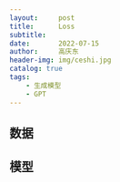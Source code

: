 ```yaml
---
layout:     post
title:      Loss
subtitle:   
date:       2022-07-15
author:     高庆东
header-img: img/ceshi.jpg
catalog: true
tags:
    - 生成模型
    - GPT
---
```


## 数据

## 模型
